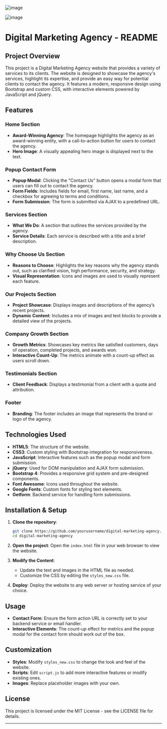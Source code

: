![image](https://github.com/user-attachments/assets/c5d92c1a-2ad2-422d-b6f6-9b351841d1ed)

![image](https://github.com/user-attachments/assets/972f26a3-6abc-4d52-ad29-42cfcfe25cd6)

# Digital Marketing Agency - README

## Project Overview

This project is a Digital Marketing Agency website that provides a variety of services to its clients. The website is designed to showcase the agency's services, highlight its expertise, and provide an easy way for potential clients to contact the agency. It features a modern, responsive design using Bootstrap and custom CSS, with interactive elements powered by JavaScript and jQuery.

## Features

### Home Section
- **Award-Winning Agency**: The homepage highlights the agency as an award-winning entity, with a call-to-action button for users to contact the agency.
- **Hero Image**: A visually appealing hero image is displayed next to the text.

### Popup Contact Form
- **Popup Modal**: Clicking the "Contact Us" button opens a modal form that users can fill out to contact the agency.
- **Form Fields**: Includes fields for email, first name, last name, and a checkbox for agreeing to terms and conditions.
- **Form Submission**: The form is submitted via AJAX to a predefined URL.

### Services Section
- **What We Do**: A section that outlines the services provided by the agency.
- **Service Details**: Each service is described with a title and a brief description.

### Why Choose Us Section
- **Reasons to Choose**: Highlights the key reasons why the agency stands out, such as clarified vision, high performance, security, and strategy.
- **Visual Representation**: Icons and images are used to visually represent each feature.

### Our Projects Section
- **Project Showcase**: Displays images and descriptions of the agency’s recent projects.
- **Dynamic Content**: Includes a mix of images and text blocks to provide a detailed view of the projects.

### Company Growth Section
- **Growth Metrics**: Showcases key metrics like satisfied customers, days of operation, completed projects, and awards won.
- **Interactive Count-Up**: The metrics animate with a count-up effect as users scroll down.

### Testimonials Section
- **Client Feedback**: Displays a testimonial from a client with a quote and attribution.

### Footer
- **Branding**: The footer includes an image that represents the brand or logo of the agency.

## Technologies Used

- **HTML5**: The structure of the website.
- **CSS3**: Custom styling with Bootstrap integration for responsiveness.
- **JavaScript**: Interactive features such as the popup modal and form submission.
- **jQuery**: Used for DOM manipulation and AJAX form submission.
- **Bootstrap 4**: Provides a responsive grid system and pre-designed components.
- **Font Awesome**: Icons used throughout the website.
- **Google Fonts**: Custom fonts for styling text elements.
- **Getform**: Backend service for handling form submissions.

## Installation & Setup

1. **Clone the repository**:
   ```bash
   git clone https://github.com/yourusername/digital-marketing-agency.git
   cd digital-marketing-agency
   ```

2. **Open the project**:
   Open the `index.html` file in your web browser to view the website.

3. **Modify the Content**:
   - Update the text and images in the HTML file as needed.
   - Customize the CSS by editing the `styles_new.css` file.

4. **Deploy**:
   Deploy the website to any web server or hosting service of your choice.

## Usage

- **Contact Form**: Ensure the form action URL is correctly set to your backend service or email handler.
- **Interactive Elements**: The count-up effect for metrics and the popup modal for the contact form should work out of the box.
  
## Customization

- **Styles**: Modify `styles_new.css` to change the look and feel of the website.
- **Scripts**: Edit `script.js` to add more interactive features or modify existing ones.
- **Images**: Replace placeholder images with your own.

## License

This project is licensed under the MIT License - see the LICENSE file for details.

---
